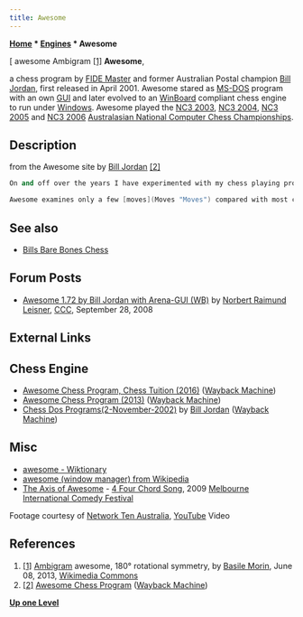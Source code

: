 ```yaml
---
title: Awesome
---
```

**[Home](Home "Home") * [Engines](Engines "Engines") * Awesome**

\[ awesome Ambigram <a id="cite-note-1" href="#cite-ref-1">[1]</a>
**Awesome**,

a chess program by [FIDE Master](https://en.wikipedia.org/wiki/FIDE_titles#FIDE_Master_.28FM.29)
and former Australian Postal champion [Bill Jordan](Bill_Jordan "Bill Jordan"), first released in April 2001. Awesome stared as [MS-DOS](MS-DOS "MS-DOS") program with an own [GUI](GUI "GUI") and later evolved to an [WinBoard](WinBoard "WinBoard") compliant chess engine to run under [Windows](Windows "Windows"). Awesome played the [NC3 2003](NC3_2003 "NC3 2003"), [NC3 2004](NC3_2004 "NC3 2004"), [NC3 2005](NC3_2005 "NC3 2005") and [NC3 2006](NC3_2006 "NC3 2006") [Australasian National Computer Chess Championships](Australasian_National_Computer_Chess_Championship "Australasian National Computer Chess Championship").

## Description

from the Awesome site by [Bill Jordan](Bill_Jordan "Bill Jordan") <a id="cite-note-2" href="#cite-ref-2">[2]</a>

```C++
On and off over the years I have experimented with my chess playing program (Awesome). It is written in [Borland C++](Cpp "Cpp") and was written entirely from scratch with many original approaches.

```

```C++
Awesome examines only a few [moves](Moves "Moves") compared with most chess engines, but sees quite deeply, thanks to good [move ordering](Move_Ordering "Move Ordering") and other factors. In a one minute [game](Chess_Game "Chess Game"), it is sometimes able to store every position examined in a game, in the [hash table](Transposition_Table "Transposition Table"). It some ways it emulates the way a human player thinks. One of my aims is to make the [search tree](Search_Tree "Search Tree") as small as possible (without losing any effectiveness). 

```

## See also

- [Bills Bare Bones Chess](Bills_Bare_Bones_Chess "Bills Bare Bones Chess")

## Forum Posts

- [Awesome 1.72 by Bill Jordan with Arena-GUI (WB)](http://www.talkchess.com/forum/viewtopic.php?t=24040) by [Norbert Raimund Leisner](Norbert_Raimund_Leisner "Norbert Raimund Leisner"), [CCC](CCC "CCC"), September 28, 2008

## External Links

## Chess Engine

- [Awesome Chess Program, Chess Tuition (2016)](http://web.archive.org/web/20161012202911/http://chess-tuition.com/awesome.html) ([Wayback Machine](https://en.wikipedia.org/wiki/Wayback_Machine))
- [Awesome Chess Program (2013)](http://web.archive.org/web/20131114084319/http://home.vicnet.net.au/~chess/awesome.html) ([Wayback Machine](https://en.wikipedia.org/wiki/Wayback_Machine))
- [Chess Dos Programs(2-November-2002)](http://web.archive.org/web/20121016072832/http://home.vicnet.net.au/~chess/dos.html) by [Bill Jordan](Bill_Jordan "Bill Jordan") ([Wayback Machine](https://en.wikipedia.org/wiki/Wayback_Machine))

## Misc

- [awesome - Wiktionary](http://en.wiktionary.org/wiki/awesome)
- [awesome (window manager) from Wikipedia](https://en.wikipedia.org/wiki/Awesome_%28window_manager%29)
- [The Axis of Awesome](https://en.wikipedia.org/wiki/The_Axis_of_Awesome) - [4 Four Chord Song](https://en.wikipedia.org/wiki/The_Axis_of_Awesome#Singleshttps://en.wikipedia.org/wiki/The_Axis_of_Awesome#%22Four_Chords%22), 2009 [Melbourne International Comedy Festival](https://en.wikipedia.org/wiki/Melbourne_International_Comedy_Festival)

Footage courtesy of [Network Ten Australia](https://en.wikipedia.org/wiki/Network_Ten), [YouTube](https://en.wikipedia.org/wiki/YouTube) Video

## References

1. <a id="cite-ref-1" href="#cite-note-1">[1]</a> [Ambigram](https://en.wikipedia.org/wiki/Ambigram) awesome, 180° rotational symmetry, by [Basile Morin](https://commons.wikimedia.org/wiki/User:Basile_Morin), June 08, 2013, [Wikimedia Commons](https://en.wikipedia.org/wiki/Wikimedia_Commons)
1. <a id="cite-ref-2" href="#cite-note-2">[2]</a> [Awesome Chess Program](http://web.archive.org/web/20131114084319/http://home.vicnet.net.au/~chess/awesome.html) ([Wayback Machine](https://en.wikipedia.org/wiki/Wayback_Machine))

**[Up one Level](Engines "Engines")**

